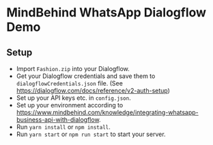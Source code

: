 # MindBehind WhatsApp Dialogflow Demo

## Setup

- Import `Fashion.zip` into your Dialogflow.
- Get your Dialogflow credentials and save them to `dialogflowCredentials.json` file. (See https://dialogflow.com/docs/reference/v2-auth-setup)
- Set up your API keys etc. in `config.json`.
- Set up your environment according to https://www.mindbehind.com/knowledge/integrating-whatsapp-business-api-with-dialogflow.
- Run `yarn install` or `npm install`.
- Run `yarn start` or `npm run start` to start your server.
